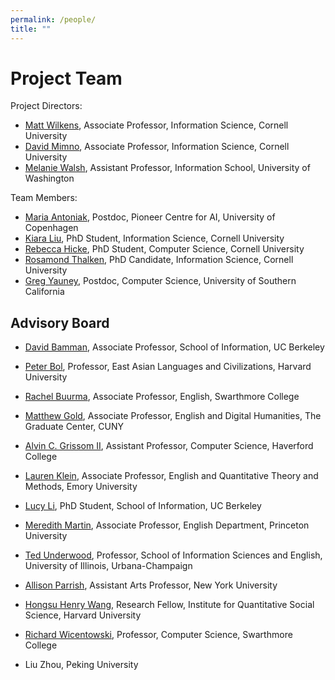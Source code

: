 ```yaml
---
permalink: /people/
title: ""
---
```


# Project Team

Project Directors:
- [Matt Wilkens](https://mattwilkens.com/about/), Associate Professor, Information Science, Cornell University
- [David Mimno](https://mimno.infosci.cornell.edu/), Associate Professor, Information Science, Cornell University
- [Melanie Walsh](https://melaniewalsh.org/), Assistant Professor, Information School, University of Washington

Team Members:
- [Maria Antoniak](https://maria-antoniak.github.io/), Postdoc, Pioneer Centre for AI, University of Copenhagen
- [Kiara Liu](https://prod.infosci.cornell.edu/content/liu-1), PhD Student, Information Science, Cornell University
- [Rebecca Hicke](https://rmatouschekh.github.io), PhD Student, Computer Science, Cornell University
- [Rosamond Thalken](https://rosamondthalken.com/), PhD Candidate, Information Science, Cornell University
- [Greg Yauney](https://gyauney.github.io/), Postdoc, Computer Science, University of Southern California


## Advisory Board

- [David Bamman](https://people.ischool.berkeley.edu/~dbamman/), Associate Professor, School of Information, UC Berkeley

- [Peter Bol](https://fairbank.fas.harvard.edu/person/peter-k-bol/), Professor, East Asian Languages and Civilizations, Harvard University

- [Rachel Buurma](https://rachelsagnerbuurma.org), Associate Professor, English, Swarthmore College

- [Matthew Gold](https://mkgold.net), Associate Professor, English and Digital Humanities, The Graduate Center, CUNY

- [Alvin C. Grissom II](https://agrissom.sites.haverford.edu), Assistant Professor, Computer Science, Haverford College

- [Lauren Klein](https://lklein.com), Associate Professor, English and Quantitative Theory and Methods, Emory University

- [Lucy Li](https://lucy3.github.io), PhD Student, School of Information, UC Berkeley

- [Meredith Martin](https://english.princeton.edu/people/meredith-martin), Associate Professor, English Department, Princeton University

- [Ted Underwood](https://tedunderwood.com), Professor, School of Information Sciences and English, University of Illinois, Urbana-Champaign

- [Allison Parrish](https://www.decontextualize.com), Assistant Arts Professor, New York University

- [Hongsu Henry Wang](https://www.iq.harvard.edu/people/hongsu-henry-wang), Research Fellow, Institute for Quantitative Social Science, Harvard University

- [Richard Wicentowski](https://www.cs.swarthmore.edu/~richardw/), Professor, Computer Science, Swarthmore College

- Liu Zhou, Peking University